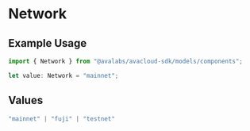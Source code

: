 # Network

## Example Usage

```typescript
import { Network } from "@avalabs/avacloud-sdk/models/components";

let value: Network = "mainnet";
```

## Values

```typescript
"mainnet" | "fuji" | "testnet"
```